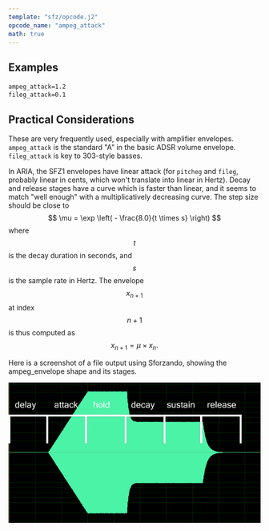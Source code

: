 ```yaml
---
template: "sfz/opcode.j2"
opcode_name: "ampeg_attack"
math: true
---
```

## Examples

```sfz
ampeg_attack=1.2
fileg_attack=0.1
```

## Practical Considerations

These are very frequently used, especially with amplifier envelopes.
`ampeg_attack` is the standard "A" in the basic ADSR volume envelope.
`fileg_attack` is key to 303-style basses.

In ARIA, the SFZ1 envelopes have linear attack (for `pitcheg` and `fileg`,
probably linear in cents, which won't translate into linear in Hertz).
Decay and release stages have a curve which is faster than linear, and it
seems to match "well enough"  with a multiplicatively decreasing curve.
The step size should be close to
$$ \mu = \exp \left( - \frac{8.0}{t \times s} \right) $$
where $$t$$ is the decay duration in seconds, and $$s$$ is the sample rate in Hertz.
The envelope $$x_{n+1}$$ at index $$n+1$$ is thus computed as
$$ x_{n+1} = \mu \times x_{n}. $$

Here is a screenshot of a file output using Sforzando, showing the
ampeg_envelope shape and its stages.

<img
  class="img-fluid"
  alt="DAHDSR envelope shape image"
  src="../../assets/img/ampeg_env.jpg"
/>

